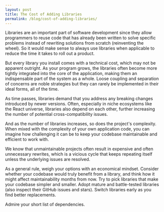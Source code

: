 ```yaml
---
layout: post
title: The Cost of Adding Libraries
permalink: /blog/cost-of-adding-libraries/
---
```


Libraries are an important part of software development since they allow programmers to reuse code that has already been written to solve specific problems instead of rewriting solutions from scratch (reinventing the wheel). So it would make sense to always use libraries when applicable to reduce the time it takes to roll out a product.

But every library you install comes with a technical cost, which may not be apparent outright. As your program grows, the libraries often become more tightly integrated into the core of the application, making them an indispensable part of the system as a whole. Loose coupling and separation of concerns are noble strategies but they can rarely be implemented in their ideal forms, all of the time.

As time passes, libraries demand that you address any breaking changes introduced by newer versions. Often, especially in niche ecosystems like the React universe, libraries also depend on each other, further increasing the number of potential cross-compatibility issues.

And as the number of libraries increases, so does the project's complexity. When mixed with the complexity of your own application code, you can imagine how challenging it can be to keep your codebase maintainable and efficient to work with.

We know that unmaintainable projects often result in expensive and often unnecessary rewrites, which is a vicious cycle that keeps repeating itself unless the underlying issues are resolved.

As a general rule, weigh your options with an economical mindset. Consider whether your codebase would truly benefit from a library, and think how it might affect maintainability months from now. Try to pick libraries that make your codebase simpler and smaller. Adopt mature and battle-tested libraries (also inspect their GitHub issues and stars). Switch libraries early as you find better replacements.

Admire your short list of dependencies.
